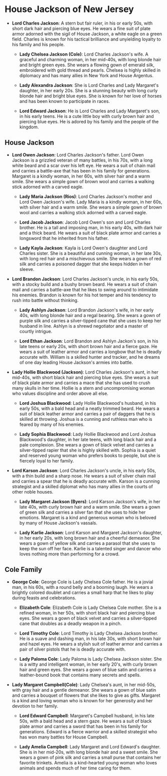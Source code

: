 # House Jackson of New Jersey

- **Lord Charles Jackson**: A stern but fair ruler, in his or early 50s, with short dark hair and piercing blue eyes. He wears a fine suit of plate armor adorned with the sigil of House Jackson, a white eagle on a green field. Charles is known for his tactical brilliance and unyielding loyalty to his family and his people.

  - **Lady Chelsea Jackson (Cole)**:  Lord Charles Jackson's wife.  A graceful and charming woman, in her mid-40s, with long blonde hair and bright green eyes. She wears a flowing gown of emerald silk, embroidered with gold thread and pearls. Chelsea is highly skilled in diplomacy and has many allies in New York and House Argentus.

  - **Lady Alexandra Jackson**: She is Lord Charles and Lady Margaret's daughter, in her early 20s. She is a stunning beauty with long curly blonde hair and bright blue eyes. She is known for her love of horses and has been known to participate in races.

  - **Lord Edward Jackson**: He is Lord Charles and Lady Margaret's son, in his early teens. He is a cute little boy with curly brown hair and piercing blue eyes. He is adored by his family and the people of the kingdom.

## House Jackson

- **Lord Owen Jackson**:  Lord Charles Jackson's father.  Lord Owen Jackson is a grizzled veteran of many battles, in his 70s, with a long white beard and a scar over his left eye. He wears a suit of chain mail and carries a battle-axe that has been in his family for generations. Margaret is a kindly woman, in her 60s, with silver hair and a warm smile. She wears a simple gown of brown wool and carries a walking stick adorned with a carved eagle.

  -  **Lady Maria Jackson (Rios)**: Lord Charles Jackson's mother and Lord Owen Jackson's wife.  Lady Maria is a kindly woman, in her 60s, with silver hair and a warm smile. She wears a simple gown of brown wool and carries a walking stick adorned with a carved eagle.

  - **Lord Jacob Jackson**:  Jacob Lord Owen's son and Lord Charles brother.  He is a tall and imposing man, in his early 40s, with dark hair and a thick beard. He wears a suit of black plate armor and carries a longsword that he inherited from his father. 

  - **Lady Kayla Jackson**:  Kayla is Lord Owen's daughter and Lord Charles sister.  She is a beautiful and cunning woman, in her late 30s, with long red hair and a mischievous smile. She wears a gown of red silk and carries a poisoned dagger that she keeps hidden in her sleeve.

- **Lord Brandon Jackson**: Lord Charles Jackson's uncle, in his early 50s, with a stocky build and a bushy brown beard. He wears a suit of chain mail and carries a battle-axe that he likes to swing around to intimidate his enemies. Brandon is known for his hot temper and his tendency to rush into battle without thinking.

  - **Lady Ashlyn Jackson**: Lord Brandon Jackson's wife, in her early 40s, with long blonde hair and a regal bearing. She wears a gown of purple silk and carries a silver-tipped cane that she uses to keep her husband in line. Ashlyn is a shrewd negotiator and a master of courtly intrigue.

  - **Lord Ethan Jackson**: Lord Brandon and Ashlyn Jackon's son, in his late teens or early 20s, with short brown hair and a fierce gaze. He wears a suit of leather armor and carries a longbow that he is deadly accurate with. William is a skilled hunter and tracker, and he dreams of one day leading House Jackson's armies into battle.

- **Lady Hollie Blackwood (Jackson)**: Lord Charles Jackson's aunt, in her mid-40s, with short black hair and piercing blue eyes. She wears a suit of black plate armor and carries a mace that she has used to crush many skulls in her time. Hollie is a stern and uncompromising woman who values discipline and order above all else.

  - **Lord Joshua Blackwood**: Lady Hollie Blackwood's husband, in his early 50s, with a bald head and a neatly trimmed beard. He wears a suit of black leather armor and carries a pair of daggers that he is skilled at throwing. Joshua is a cunning and ruthless man who is feared by many of his enemies.

  - **Lady Sophia Blackwood**: Lady Hollie Blackwood and Lord Joshua Blackwood's daughter, in her late teens, with long black hair and a pale  complexion. She wears a gown of black velvet and carries a silver-tipped rapier that she is highly skilled with. Sophia is a quiet and    reserved young woman who prefers books to people, but she is fiercely loyal to her family.

- **Lord Karson Jackson**: Lord Charles Jackson's uncle, in his early 50s, with a thin build and a sharp nose. He wears a suit of silver chain mail and carries a spear that he is deadly accurate with. Karson is a cunning strategist and a skilled diplomat who has many allies in the courts of other noble houses.

  - **Lady Margaret Jackson (Byers)**: Lord Karson Jackson's wife, in her late 40s, with curly brown hair and a warm smile. She wears a gown of green silk and carries a silver fan that she uses to hide her emotions. Margaret is a kind and generous woman who is beloved by many of House Jackson's vassals.

  - **Lady Karlie Jackson**: Lord Karson and Margaret Jackson's daughter, in her early 20s, with long brown hair and a cheerful demeanor. She wears a gown of yellow silk and carries a parasol that she uses to keep the sun off her face. Karlie is a talented singer and dancer who loves nothing more than performing for a crowd.



## Cole Family

- **George Cole**:  George Cole is Lady Chelsea Cole father.  He is a jovial man, in his 60s, with a round belly and a booming laugh. He wears a brightly colored doublet and carries a small harp that he likes to play during feasts and celebrations. 

  - **Elizabeth Cole**:  Elizabeth Cole is Lady Chelsea Cole mother.  She is a refined woman, in her 50s, with short black hair and piercing blue eyes. She wears a gown of black velvet and carries a silver-tipped cane that doubles as a deadly weapon in a pinch.

  - **Lord Timothy Cole**:  Lord Timothy is Lady Chelsea Jackson brother.  He is a suave and dashing man, in his late 30s, with short brown hair and hazel eyes. He wears a stylish suit of leather armor and carries a pair of silver pistols that he is deadly accurate with. 

  - **Lady Paloma Cole**: Lady Paloma is Lady Chelsea Jackson sister.  She is a witty and intelligent woman, in her early 20's, with curly brown hair and green eyes. She wears a gown of blue satin and carries a leather-bound book that contains many secrets and spells.

- **Lady Margaret Campbell(Cole)**: Lady Chelsea's aunt, in her mid-50s, with gray hair and a gentle demeanor. She wears a gown of blue satin and carries a bouquet of flowers that she likes to give as gifts. Margaret is a kind and loving woman who is known for her generosity and her devotion to her family.

  - **Lord Edward Campbell**: Margaret's Campbell husband, in his late 50s, with a bald head and a stern gaze. He wears a suit of black plate armor and carries a sword that has been in his family for generations. Edward is a fierce warrior and a skilled strategist who has won many battles for House Campbell.

  - **Lady Amelia Campbell**: Lady Margaret and Lord Edward's daughter.  She is in her mid-20s, with long blonde hair and a sweet smile. She wears a gown of pink silk and carries a small purse that contains her favorite trinkets. Amelia is a kind-hearted young woman who loves animals and spends much of her time caring for them.

